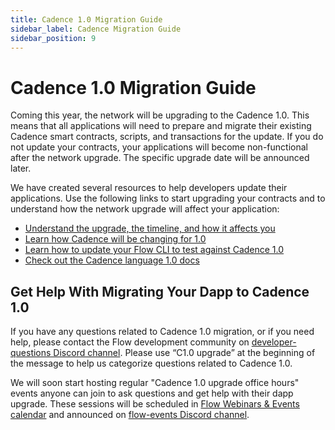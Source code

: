 ```yaml
---
title: Cadence 1.0 Migration Guide
sidebar_label: Cadence Migration Guide
sidebar_position: 9
---
```


# Cadence 1.0 Migration Guide

Coming this year, the network will be upgrading to the Cadence 1.0. This means that all applications will need to prepare and migrate their existing Cadence smart contracts, scripts, and transactions for the update. If you do not update your contracts, your applications will become non-functional after the network upgrade. The specific upgrade date will be announced later.

We have created several resources to help developers update their applications. Use the following links to start upgrading your contracts and to understand how the network upgrade will affect your application:

- [Understand the upgrade, the timeline, and how it affects you](https://forum.flow.com/t/cadence-1-0-upgrade-plan/5477)
- [Learn how Cadence will be changing for 1.0](https://forum.flow.com/t/update-on-cadence-1-0/5197)
- [Learn how to update your Flow CLI to test against Cadence 1.0](https://forum.flow.com/t/update-on-cadence-1-0/5197/7)
- [Check out the Cadence language 1.0 docs](https://cadencelang.dev/docs/1.0/)

## Get Help With Migrating Your Dapp to Cadence 1.0

If you have any questions related to Cadence 1.0 migration, or if you need help, please contact the Flow development community on [developer-questions Discord channel](https://discord.com/channels/613813861610684416/621847426201944074). Please use “C1.0 upgrade” at the beginning of the message to help us categorize questions related to Cadence 1.0.

We will soon start hosting regular "Cadence 1.0 upgrade office hours" events anyone can join to ask questions and get help with their dapp upgrade. These sessions will be scheduled in [Flow Webinars & Events calendar](https://calendar.google.com/calendar/u/0?cid=Y180Nzk3OGY1Y2Q5ZGE2MzZjYWRjNmI4NDczMTAyYjUwOTJjMWE4NjVkZDAxMDU1ODM5M2VjYjdmOWZkMGM5YWQwQGdyb3VwLmNhbGVuZGFyLmdvb2dsZS5jb20) and announced on [flow-events Discord channel](https://discord.com/channels/613813861610684416/1050190147100102787).
